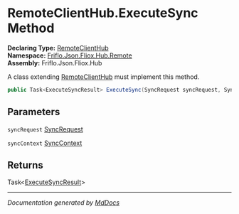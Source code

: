 ﻿<!--  
  <auto-generated>   
    The contents of this file were generated by a tool.  
    Changes to this file may be list if the file is regenerated  
  </auto-generated>   
-->

# RemoteClientHub.ExecuteSync Method

**Declaring Type:** [RemoteClientHub](../index.md)  
**Namespace:** [Friflo.Json.Fliox.Hub.Remote](../../index.md)  
**Assembly:** Friflo.Json.Fliox.Hub

A class extending  [RemoteClientHub](../index.md) must implement this method.

```csharp
public Task<ExecuteSyncResult> ExecuteSync(SyncRequest syncRequest, SyncContext syncContext);
```

## Parameters

`syncRequest`  [SyncRequest](../../../Protocol/SyncRequest/index.md)

`syncContext`  [SyncContext](../../../Host/SyncContext/index.md)

## Returns

Task\<[ExecuteSyncResult](../../../Host/ExecuteSyncResult/index.md)\>

___

*Documentation generated by [MdDocs](https://github.com/ap0llo/mddocs)*

